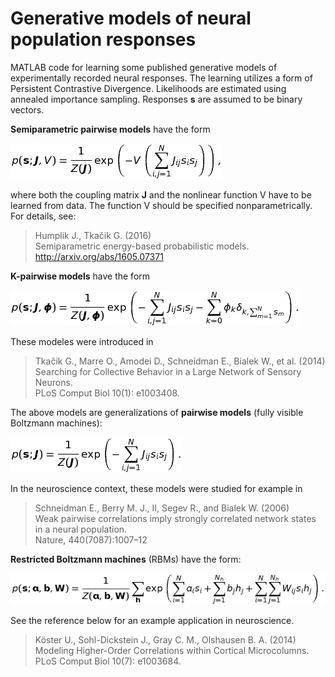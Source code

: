 # Generative models of neural population responses

MATLAB code for learning some published generative models of experimentally 
recorded neural responses. The learning utilizes a form of Persistent 
Contrastive Divergence. Likelihoods are estimated using annealed importance 
sampling. Responses **s** are assumed to be binary vectors.

**Semiparametric pairwise models** have the form

![Vpairwise](https://github.com/jhumplik/generative-neural-models/blob/master/doc/nonlinear_pairwise.png)

where both the coupling matrix **J** and the nonlinear function V have to be
learned from data. The function V should be specified nonparametrically. For 
details, see:
> Humplik J., Tkačik G. (2016)<br>
> Semiparametric energy-based probabilistic models.<br>
> http://arxiv.org/abs/1605.07371<br>

**K-pairwise models** have the form

![Kpairwise](https://github.com/jhumplik/generative-neural-models/blob/master/doc/Kpairwise.png)

These modeles were introduced in
> Tkačik G., Marre O., Amodei D., Schneidman E., Bialek W., et al. (2014)<br>
> Searching for Collective Behavior in a Large Network of Sensory Neurons.<br>
> PLoS Comput Biol 10(1): e1003408.<br>

The above models are generalizations of **pairwise models** 
(fully visible Boltzmann machines):

![pairwise](https://github.com/jhumplik/generative-neural-models/blob/master/doc/pairwise.png)

In the neuroscience context, these models were studied for example in
> Schneidman E., Berry M. J., II, Segev R., and Bialek W. (2006)<br>
> Weak pairwise correlations imply strongly correlated network states in a neural population.<br>
> Nature, 440(7087):1007–12<br>

**Restricted Boltzmann machines** (RBMs) have the form:

![pairwise](https://github.com/jhumplik/generative-neural-models/blob/master/doc/rbm.png)

See the reference below for an example application in neuroscience.
> Köster U., Sohl-Dickstein J., Gray C. M., Olshausen B. A. (2014)<br>
> Modeling Higher-Order Correlations within Cortical Microcolumns.<br>
> PLoS Comput Biol 10(7): e1003684.<br>
